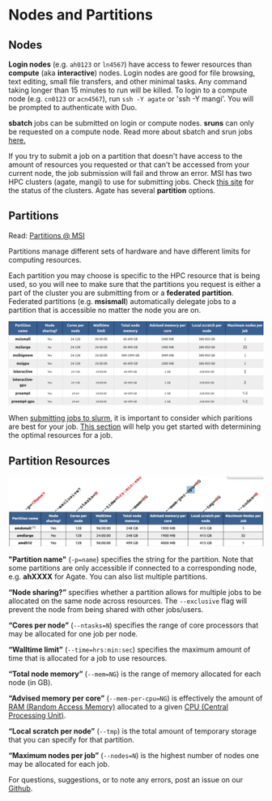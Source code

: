 # Nodes and Partitions

## Nodes

**Login nodes** (e.g. `ah0123` or `ln4567`) have access to fewer resources than **compute** (aka **interactive**) nodes. Login nodes are good for file browsing, text editing, small file transfers, and other minimal tasks. Any command taking longer than 15 minutes to run will be killed. To login to a compute node (e.g. `cn0123` or `acn4567`), run `ssh -Y agate` or 'ssh -Y mangi'. You will be prompted to authenticate with Duo. 

**sbatch** jobs can be submitted on login or compute nodes. **sruns** can only be requested on a compute node. Read more about sbatch and srun jobs [here.](slurm-params.md) 

If you try to submit a job on a partition that doesn't have access to the amount of resources you requested or that can't be accessed from your current node, the job submission will fail and throw an error. MSI has two HPC clusters (agate, mangi) to use for submitting jobs.  Check [this site](https://status.msi.umn.edu/) for the status of the clusters. Agate has several **partition** options. 

## Partitions 

Read:  [Partitions @ MSI](https://www.msi.umn.edu/partitions)

Partitions manage different sets of hardware and have different limits for computing resources. 

Each partition you may choose is specific to the HPC resource that is being used, so you will nee to make sure that the partitions you request is either a part of the cluster you are submitting from or a **federated partition**. Federated partitions (e.g. **msismall**) automatically delegate jobs to a partition that is accessible no matter the node you are on.

![Federated Partitions](img/federated_partitions.png)

When [submitting jobs to slurm](slurm.md), it is important to consider which paritions are best for your job. [This section](optimizing.md) will help you get started with determining the optimal resources for a job. 

## Partition Resources

![Partions of MSI](img/partitions-example.jpeg)

**"Partition name"** (`-p=name`) specifies the string for the partition. Note that some partitions are only accessible if connected to a corresponding node, e.g. **ahXXXX** for Agate. You can also list multiple partitions. 

**“Node sharing?”** specifies whether a partition allows for multiple jobs to be allocated on the same node across resources. The `--exclusive` flag will prevent the node from being shared with other jobs/users. 

**“Cores per node”** (`--ntasks=N`) specifies the range of core processors that may be allocated for one job per node. 

**“Walltime limit”** (`--time=hrs:min:sec`) specifies the maximum amount of time that is allocated for a job to use resources. 

**“Total node memory”** (`--mem=NG`) is the range of memory allocated for each node (in GB). 

**“Advised memory per core”** (`--mem-per-cpu=NG`) is effectively the amount of [RAM (Random Access Memory)](https://www.howtogeek.com/697659/what-is-ram-everything-you-need-to-know/) allocated to a given [CPU (Central Processing Unit)](https://www.freecodecamp.org/news/what-is-cpu-meaning-definition-and-what-cpu-stands-for/). 

**“Local scratch per node”** (`--tmp`) is the total amount of temporary storage that you can specify for that partition. 

**“Maximum nodes per job”** (`--nodes=N`) is the highest number of nodes one may be allocated for each job.

For questions, suggestions, or to note any errors, post an issue on our [Github](https://github.com/DCAN-Labs/cdni-brain/issues).
